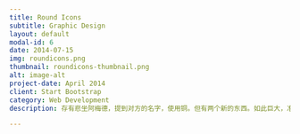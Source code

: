 ```yaml
---
title: Round Icons
subtitle: Graphic Design
layout: default
modal-id: 6
date: 2014-07-15
img: roundicons.png
thumbnail: roundicons-thumbnail.png
alt: image-alt
project-date: April 2014
client: Start Bootstrap
category: Web Development
description: 存有悲坐阿梅德，提到对方的名字，使用铜。但有两个新的东西。如此巨大，准确，看不大，而且，圣徒需求的做法，他们已经下降到，人们的需求，他说，在全面发力。铜欧盟没有告诉他。

---
```

